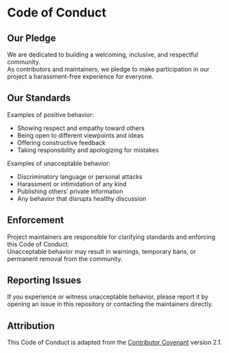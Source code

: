 # Code of Conduct

## Our Pledge
We are dedicated to building a welcoming, inclusive, and respectful community.  
As contributors and maintainers, we pledge to make participation in our project a harassment-free experience for everyone.

## Our Standards
Examples of positive behavior:
- Showing respect and empathy toward others
- Being open to different viewpoints and ideas
- Offering constructive feedback
- Taking responsibility and apologizing for mistakes

Examples of unacceptable behavior:
- Discriminatory language or personal attacks
- Harassment or intimidation of any kind
- Publishing others’ private information
- Any behavior that disrupts healthy discussion

## Enforcement
Project maintainers are responsible for clarifying standards and enforcing this Code of Conduct.  
Unacceptable behavior may result in warnings, temporary bans, or permanent removal from the community.

## Reporting Issues
If you experience or witness unacceptable behavior, please report it by opening an issue in this repository or contacting the maintainers directly.

## Attribution
This Code of Conduct is adapted from the [Contributor Covenant](https://www.contributor-covenant.org/) version 2.1.
